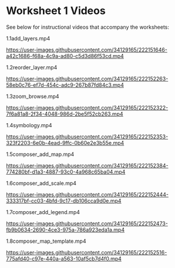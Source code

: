 # Worksheet 1 Videos

See below for instructional videos that accompany the worksheets:

1.1add_layers.mp4

https://user-images.githubusercontent.com/34129165/222151646-a42c1686-f68a-4c9a-ad80-c5d3d86f53cd.mp4

1.2reorder_layer.mp4

https://user-images.githubusercontent.com/34129165/222152263-58eb0c76-ef7d-454c-adc9-267b87fd84c3.mp4

1.3zoom_browse.mp4

https://user-images.githubusercontent.com/34129165/222152322-7f6a81a8-2f34-4048-986d-2be5f52cb263.mp4

1.4symbology.mp4

https://user-images.githubusercontent.com/34129165/222152353-323f2203-6e0b-4ead-9ffc-0b60e2e3b55e.mp4

1.5composer_add_map.mp4

https://user-images.githubusercontent.com/34129165/222152384-774280bf-d1a3-4887-93c0-4a968c65ba04.mp4

1.6composer_add_scale.mp4


https://user-images.githubusercontent.com/34129165/222152444-333317bf-cc03-4bfd-9c17-db106cca9d0e.mp4

1.7composer_add_legend.mp4

https://user-images.githubusercontent.com/34129165/222152473-fb9b0634-2690-4ce3-975a-786a923eda1a.mp4

1.8composer_map_template.mp4

https://user-images.githubusercontent.com/34129165/222152516-775afd40-c97e-440a-a563-10af5cb7d4f0.mp4

